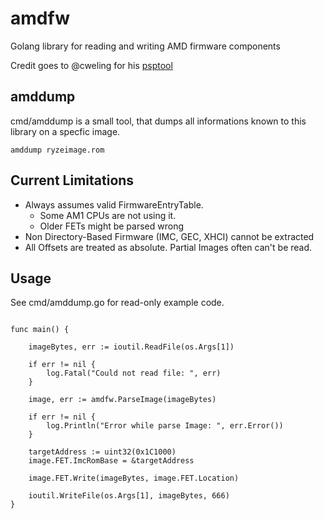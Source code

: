 # amdfw

Golang library for reading and writing AMD firmware components

Credit goes to @cweling for his [psptool](https://github.com/cwerling/psptool)

## amddump
cmd/amddump is a small tool, that dumps all informations known to this library on a specfic image.


```
amddump ryzeimage.rom

```

## Current Limitations
- Always assumes valid FirmwareEntryTable. 
  - Some AM1 CPUs are not using it.
  - Older FETs might be parsed wrong
- Non Directory-Based Firmware (IMC, GEC, XHCI) cannot be extracted
- All Offsets are treated as absolute. Partial Images often can't be read.

## Usage

See cmd/amddump.go for read-only example code.

```golang

func main() {

	imageBytes, err := ioutil.ReadFile(os.Args[1])

	if err != nil {
		log.Fatal("Could not read file: ", err)
	}

	image, err := amdfw.ParseImage(imageBytes)

	if err != nil {
		log.Println("Error while parse Image: ", err.Error())
	}

	targetAddress := uint32(0x1C1000)
	image.FET.ImcRomBase = &targetAddress

	image.FET.Write(imageBytes, image.FET.Location)

	ioutil.WriteFile(os.Args[1], imageBytes, 666)
}

```

